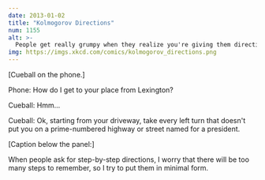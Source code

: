 ```yaml
---
date: 2013-01-02
title: "Kolmogorov Directions"
num: 1155
alt: >-
  People get really grumpy when they realize you're giving them directions for how to go to the store and buy a GPS.
img: https://imgs.xkcd.com/comics/kolmogorov_directions.png
---
```

[Cueball on the phone.]

Phone: How do I get to your place from Lexington?

Cueball: Hmm...

Cueball: Ok, starting from your driveway, take every left turn that doesn't put you on a prime-numbered highway or street named for a president.

[Caption below the panel:]

When people ask for step-by-step directions, I worry that there will be too many steps to remember, so I try to put them in minimal form.